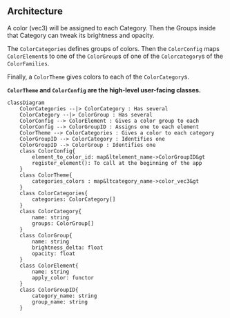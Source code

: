 ## Architecture

A color (vec3) will be assigned to each Category. Then the Groups inside that Category can tweak its brightness and opacity.

The `ColorCategories` defines groups of colors. Then the `ColorConfig` maps `ColorElement`s to one of the `ColorGroup`s of one of the `Colorcategory`s of the `ColorFamilies`.

Finally, a `ColorTheme` gives colors to each of the `ColorCategory`s.

**`ColorTheme` and `ColorConfig` are the high-level user-facing classes.**

```mermaid
classDiagram
    ColorCategories --|> ColorCategory : Has several
    ColorCategory --|> ColorGroup : Has several
    ColorConfig --> ColorElement : Gives a color group to each
    ColorConfig --> ColorGroupID : Assigns one to each element
    ColorTheme --> ColorCategories : Gives a color to each category
    ColorGroupID --> ColorCategory : Identifies one
    ColorGroupID --> ColorGroup : Identifies one
    class ColorConfig{
        element_to_color_id: map&ltelement_name->ColorGroupID&gt
        register_element(): To call at the beginning of the app
    }
    class ColorTheme{
        categories_colors : map&ltcategory_name->color_vec3&gt
    }
    class ColorCategories{
        categories: ColorCategory[]
    }
    class ColorCategory{
        name: string
        groups: ColorGroup[]
    }
    class ColorGroup{
        name: string
        brightness_delta: float
        opacity: float
    }
    class ColorElement{
        name: string
        apply_color: functor
    }
    class ColorGroupID{
        category_name: string
        group_name: string
    }
```
